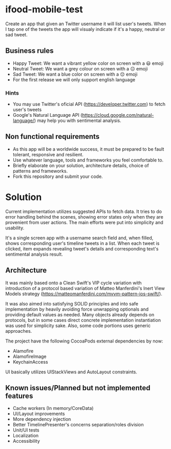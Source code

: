 # ifood-mobile-test
Create an app that given an Twitter username it will list user's tweets. When I tap one of the tweets the app will visualy indicate if it's a happy, neutral or sad tweet.

## Business rules
* Happy Tweet: We want a vibrant yellow color on screen with a 😃 emoji
* Neutral Tweet: We want a grey colour on screen with a 😐 emoji
* Sad Tweet: We want a blue color on screen with a 😔 emoji
* For the first release we will only support english language

### Hints
* You may use Twitter's oficial API (https://developer.twitter.com) to fetch user's tweets 
* Google's Natural Language API (https://cloud.google.com/natural-language/) may help you with sentimental analysis.

## Non functional requirements
* As this app will be a worldwide success, it must be prepared to be fault tolerant, responsive and resilient.
* Use whatever language, tools and frameworks you feel comfortable to.
* Briefly elaborate on your solution, architecture details, choice of patterns and frameworks.
* Fork this repository and submit your code.

# Solution
Current implementation utilizes suggested APIs to fetch data. It tries to do error handling behind the scenes, showing error states only when they are provenient from user actions. The main efforts were put into simplicity and usability.

It's a single screen app with a username search field and, when filled, shows corresponding user's timeline tweets in a list. When each tweet is clicked, item expands revealing tweet's details and corresponding text's sentimental analysis result.

## Architecture
It was mainly based onto a Clean Swift's VIP cycle variation with introduction of a protocol based variation of Matteo Manferdini's Inert View Models strategy (https://matteomanferdini.com/mvvm-pattern-ios-swift/).

It was also aimed into satisfying SOLID principles and into safe implementation by heavily avoiding force unwrapping optionals and providing default values as needed. Many objects already depends on protocols, but in some cases direct concrete implementation instantiation was used for simplicity sake. Also, some code portions uses generic approaches.

The project have the following CocoaPods external dependencies by now:
* Alamofire
* AlamofireImage
* KeychainAccess

UI basically utilizes UIStackViews and AutoLayout constraints.

## Known issues/Planned but not implemented features
* Cache workers (In memory/CoreData)
* UI/Layout improvements
* More dependency injection
* Better TimelinePresenter's concerns separation/roles division
* Unit/UI tests
* Localization
* Accessibility
